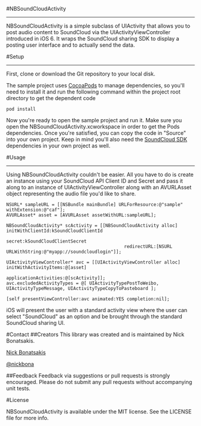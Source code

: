 #NBSoundCloudActivity
***
NBSoundCloudActivity is a simple subclass of UIActivity that allows you to post audio content to SoundCloud via the UIActivityViewController introduced in iOS 6. It wraps the SoundCloud sharing SDK to display a posting user interface and to actually send the data.

#Setup
***
First, clone or download the Git repository to your local disk.

The sample project uses [CocoaPods](http://www.cocoapods.org) to manage dependencies, so you'll need to install it and run the following command within the project root directory to get the dependent code

	pod install

Now you're ready to open the sample project and run it. Make sure you open the NBSoundCloudActivity.xcworkspace in order to get the Pods dependencies. Once you're satisfied, you can copy the code in "Source" into your own project. Keep in mind you'll also need the [SoundCloud SDK](https://github.com/soundcloud/CocoaSoundCloudAPI) dependencies in your own project as well.

#Usage
***
Using NBSoundCloudActivity couldn't be easier. All you have to do is create an instance using your SoundCloud API Client ID and Secret and pass it along to an instance of UIActivityViewController along with an AVURLAsset object representing the audio file you'd like to share. 

    NSURL* sampleURL = [[NSBundle mainBundle] URLForResource:@"sample" withExtension:@"caf"];
    AVURLAsset* asset = [AVURLAsset assetWithURL:sampleURL];
    
    NBSoundCloudActivity* scActivity = [[NBSoundCloudActivity alloc] initWithClientId:kSoundCloudClientId
    											secret:kSoundCloudClientSecret 
    											redirectURL:[NSURL URLWithString:@"myapp://soundcloudlogin"]];
    
    UIActivityViewController* avc = [[UIActivityViewController alloc] initWithActivityItems:@[asset]
                                                                      applicationActivities:@[scActivity]];
    avc.excludedActivityTypes = @[ UIActivityTypePostToWeibo, UIActivityTypeMessage, UIActivityTypeCopyToPasteboard ];
    
    [self presentViewController:avc animated:YES completion:nil];

iOS will present the user with a standard activity view where the user can select "SoundCloud" as an option and be brought through the standard SoundCloud sharing UI. 

#Contact
##Creators
This library was created and is maintained by Nick Bonatsakis.

[Nick Bonatsakis](http://nickbona.com)

[@nickbona](http://twitter.com/nickbona)

##Feedback
Feedback via suggestions or pull requests is strongly encouraged. Please do not submit any pull requests without accompanying unit tests. 

#License

NBSoundCloudActivity is available under the MIT license. See the LICENSE file for more info.